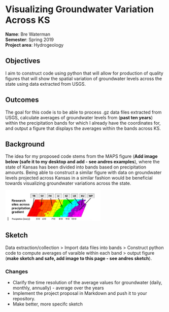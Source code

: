 # Visualizing Groundwater Variation Across KS

**Name**: Bre Waterman <br/>
**Semester**: Spring 2019 <br/>
**Project area**: Hydrogeology

## Objectives
I aim to construct code using python that will allow for production of quality figures that will show the spatial variation of groundwater levels across the state using data extracted from USGS. 

## Outcomes
The goal for this code is to be able to process .gz data files extracted from USGS, calculate averages of groundwater levels from (**past ten years**) within the precipitation bands for which I already have the coordinates for, and output a figure that displays the averages within the bands across KS.

## Background
The idea for my proposed code stems from the MAPS figure (**Add image below (safe it to my desktop and add - see andres examples**), where the state of Kansas has been divided into bands based on precipitation amounts. Being able to construct a similar figure with data on groundwater levels projected across Kansas in a similar fashion would be beneficial towards visualizing groundwater variations across the state. 

<img src="pptgradient.png" alt="pptgradient_image" width="300"/>

## Sketch
Data extraction/collection > Import data files into bands > Construct python code to compute averages of varaible within each band > output figure (**make sketch and safe, add image to this page - see andres sketch**).

 
### Changes
 * Clarify the time resolution of the average values for groundwater (daily, monthly, annually) - average over the years
 * Implement the project proposal in Markdown and push it to your repository.
 * Make better, more specifc sketch
